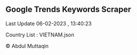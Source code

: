 

## Google Trends Keywords Scraper 
 
Last Update 06-02-2023 , 13:40:23

Country List :
VIETNAM.json



© Abdul Muttaqin 
